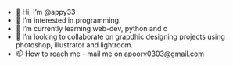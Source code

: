 - 👋 Hi, I’m @appy33
- 👀 I’m interested in programming.
- 🌱 I’m currently learning web-dev, python and c
- 💞️ I’m looking to collaborate on grapdhic designing projects using photoshop, illustrator and lightroom.
- 📫 How to reach me - mail me on apoorv0303@gmail.com

<!---
appy33/appy33 is a ✨ special ✨ repository because its `README.md` (this file) appears on your GitHub profile.
You can click the Preview link to take a look at your changes.
--->
